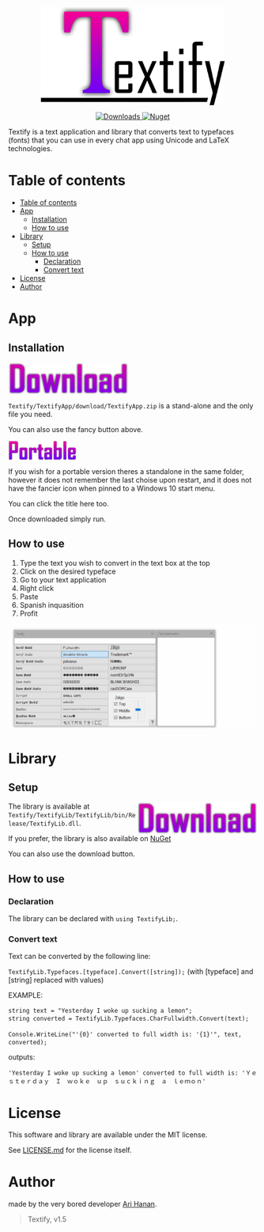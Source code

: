 <p align="center">
	<img src="https://github.com/AriHanan/Textify/blob/master/Resources/full%20logo.png" alt="Textify" title="Textify" align="middle" height="200" />
</p>

<p align="center">
	<a href="https://www.nuget.org/packages/TextifyLib/">
		<img src="https://img.shields.io/nuget/dt/TextifyLib.svg" alt="Downloads" title="Downloads"/>
		<img src="https://img.shields.io/nuget/v/TextifyLib.svg" alt="Nuget" title="Nuget"/>
	</a>
</p>

Textify is a text application and library that converts text to typefaces (fonts) that you can use in every chat app using Unicode and LaTeX technologies.

# Table of contents

- <a href="https://github.com/AriHanan/Textify#table-of-contents">Table of contents</a>
- <a href="https://github.com/AriHanan/Textify#app">App</a>
  - <a href="https://github.com/AriHanan/Textify#installation">Installation</a>
  - <a href="https://github.com/AriHanan/Textify#how-to-use">How to use</a>
- <a href="https://github.com/AriHanan/Textify#library">Library</a>
  - <a href="https://github.com/AriHanan/Textify#setup">Setup</a>
  - <a href="https://github.com/AriHanan/Textify#how-to-use-1">How to use</a>
    - <a href="https://github.com/AriHanan/Textify#decleration">Declaration</a>
	- <a href="https://github.com/AriHanan/Textify#convert-text">Convert text</a>
- <a href="https://github.com/AriHanan/Textify#license">License</a>
- <a href="https://github.com/AriHanan/Textify#author">Author</a>

# App

## Installation
<a href="https://github.com/AriHanan/Textify/raw/master/TextifyApp/download/TextifyApp.zip">
	<img src="https://github.com/AriHanan/Textify/blob/master/Resources/download.png" alt="Download" title="Download" align="middle" height="65" />
</a>

`Textify/TextifyApp/download/TextifyApp.zip` is a stand-alone and the only file you need.

You can also use the fancy button above.

<a href="https://github.com/AriHanan/Textify/raw/master/TextifyApp/download/TextifyPortable.exe">
	<img src="https://github.com/AriHanan/Textify/blob/master/Resources/portable.png" alt="Download Portable" title="Download Portable" align="middle" height="40" />
</a>

If you wish for a portable version theres a standalone in the same folder, however it does not remember the last choise upon restart, and it does not have the fancier icon when pinned to a Windows 10 start menu.

You can click the title here too.

Once downloaded simply run.

## How to use
1. Type the text you wish to convert in the text box at the top
2. Click on the desired typeface
3. Go to your text application
4. Right click
5. Paste
6. Spanish inquasition
7. Profit

<img src="https://github.com/AriHanan/Textify/blob/master/Resources/How%20to%20use.gif" alt="This gif took 58 takes to make." title="This gif took 58 takes to make." align="middle" />

# Library

## Setup
<a href="https://github.com/AriHanan/Textify/raw/master/TextifyLib/TextifyLib/bin/Release/TextifyLib.dll">
	<img src="https://github.com/AriHanan/Textify/blob/master/Resources/download.png" alt="Download" title="Download" align="right" height="65" />
</a>

The library is available at `Textify/TextifyLib/TextifyLib/bin/Release/TextifyLib.dll`.

If you prefer, the library is also available on <a href="https://www.nuget.org/packages/TextifyLib/">NuGet</a>

You can also use the download button.

## How to use

### Declaration
The library can be declared with `using TextifyLib;`.

### Convert text
Text can be converted by the following line:

`TextifyLib.Typefaces.[typeface].Convert([string]);` (with [typeface] and [string] replaced with values)

EXAMPLE:
```
string text = "Yesterday I woke up sucking a lemon";
string converted = TextifyLib.Typefaces.CharFullwidth.Convert(text);

Console.WriteLine("'{0}' converted to full width is: '{1}'", text, converted);
```
outputs:

`'Yesterday I woke up sucking a lemon' converted to full width is: 'Ｙｅｓｔｅｒｄａｙ　Ｉ　ｗｏｋｅ　ｕｐ　ｓｕｃｋｉｎｇ　ａ　ｌｅｍｏｎ'`

# License
This software and library are available under the MIT license.

See <a href="https://github.com/AriHanan/Textify/blob/master/LICENSE.md">LICENSE.md</a> for the license itself.

# Author
made by the very bored developer <a href="https://github.com/AriHanan">Ari Hanan</a>.

> Textify, v1.5
